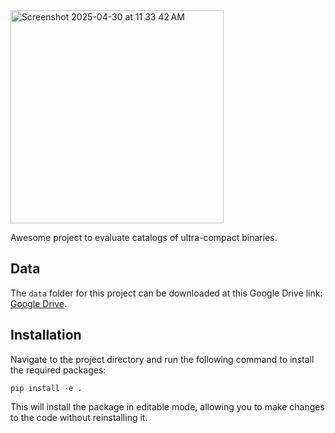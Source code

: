 
<img width="341" alt="Screenshot 2025-04-30 at 11 33 42 AM" src="https://github.com/user-attachments/assets/a31feded-20a4-4053-8a0c-4daa04bcf47c" />

Awesome project to evaluate catalogs of ultra-compact binaries.

## Data
The `data` folder for this project can be downloaded at this Google Drive link: [Google Drive](https://drive.google.com/drive/folders/1JHAnVkGTBt_QVuZW3AU24zRuDQbEOt4P?usp=sharing).

## Installation
Navigate to the project directory and run the following command to install the required packages:

`pip install -e .`

This will install the package in editable mode, allowing you to make changes to the code without reinstalling it.

